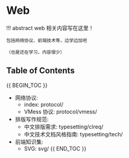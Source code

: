 # Web

!!! abstract 
    web 相关内容写在这里！

    包括网络协议、前端技术等，边学边加吧

    （也是还在学习，内容很少）

## Table of Contents

{{ BEGIN_TOC }}
- 网络协议:
    - index: protocol/
    - VMess 协议: protocol/vmess/
- 排版写作规范:
    - 中文排版需求: typesetting/clreq/
    - 中文技术文档风格指南: typesetting/tech/
- 前端知识集:
    - SVG: svg/
{{ END_TOC }}
